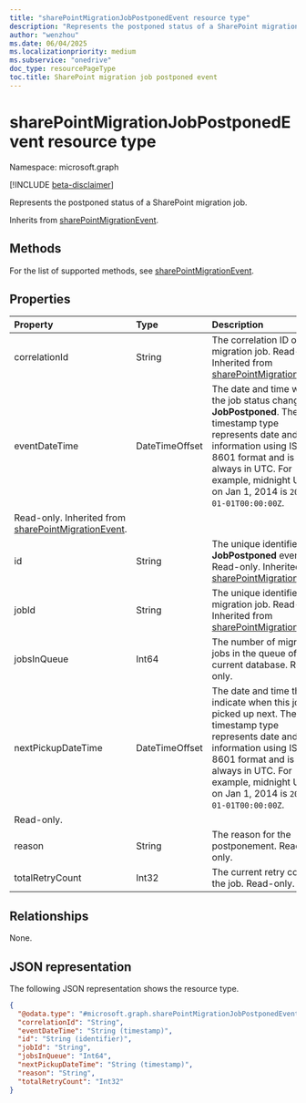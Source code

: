 ```yaml
---
title: "sharePointMigrationJobPostponedEvent resource type"
description: "Represents the postponed status of a SharePoint migration job."
author: "wenzhou"
ms.date: 06/04/2025
ms.localizationpriority: medium
ms.subservice: "onedrive"
doc_type: resourcePageType
toc.title: SharePoint migration job postponed event
---
```


# sharePointMigrationJobPostponedEvent resource type

Namespace: microsoft.graph

[!INCLUDE [beta-disclaimer](../../includes/beta-disclaimer.md)]

Represents the postponed status of a SharePoint migration job.

Inherits from [sharePointMigrationEvent](../resources/sharepointmigrationevent.md).

## Methods
For the list of supported methods, see [sharePointMigrationEvent](../resources/sharepointmigrationevent.md).

## Properties
|Property|Type|Description|
|:---|:---|:---|
|correlationId|String|The correlation ID of a migration job. Read-only. Inherited from [sharePointMigrationEvent](../resources/sharepointmigrationevent.md).|
|eventDateTime|DateTimeOffset|The date and time when the job status changes to **JobPostponed**. The timestamp type represents date and time information using ISO 8601 format and is always in UTC. For example, midnight UTC on Jan 1, 2014 is `2014-01-01T00:00:00Z`.
 Read-only. Inherited from [sharePointMigrationEvent](../resources/sharepointmigrationevent.md).|
|id|String|The unique identifier of a **JobPostponed** event. Read-only. Inherited from [sharePointMigrationEvent](../resources/sharepointmigrationevent.md).|
|jobId|String|The unique identifier of a migration job. Read-only. Inherited from [sharePointMigrationEvent](../resources/sharepointmigrationevent.md).|
|jobsInQueue|Int64|The number of migration jobs in the queue of the current database. Read-only.|
|nextPickupDateTime|DateTimeOffset|The date and time that indicate when this job is picked up next. The timestamp type represents date and time information using ISO 8601 format and is always in UTC. For example, midnight UTC on Jan 1, 2014 is `2014-01-01T00:00:00Z`.
 Read-only.|
|reason|String|The reason for the postponement. Read-only.|
|totalRetryCount|Int32|The current retry count of the job. Read-only.|

## Relationships
None.

## JSON representation
The following JSON representation shows the resource type.
<!-- {
  "blockType": "resource",
  "keyProperty": "id",
  "@odata.type": "microsoft.graph.sharePointMigrationJobPostponedEvent",
  "baseType": "microsoft.graph.sharePointMigrationEvent",
  "openType": false
}
-->
``` json
{
  "@odata.type": "#microsoft.graph.sharePointMigrationJobPostponedEvent",
  "correlationId": "String",
  "eventDateTime": "String (timestamp)",
  "id": "String (identifier)",
  "jobId": "String",
  "jobsInQueue": "Int64",
  "nextPickupDateTime": "String (timestamp)",
  "reason": "String",
  "totalRetryCount": "Int32"
}
```
